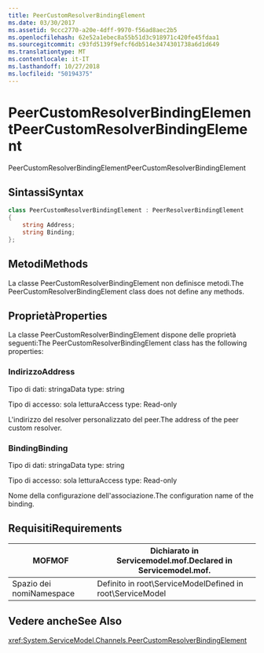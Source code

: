 ```yaml
---
title: PeerCustomResolverBindingElement
ms.date: 03/30/2017
ms.assetid: 9ccc2770-a20e-4dff-9970-f56ad8aec2b5
ms.openlocfilehash: 62e52a1ebec8a55b51d3c918971c420fe45fdaa1
ms.sourcegitcommit: c93fd5139f9efcf6db514e3474301738a6d1d649
ms.translationtype: MT
ms.contentlocale: it-IT
ms.lasthandoff: 10/27/2018
ms.locfileid: "50194375"
---
```

# <a name="peercustomresolverbindingelement"></a><span data-ttu-id="f41e8-102">PeerCustomResolverBindingElement</span><span class="sxs-lookup"><span data-stu-id="f41e8-102">PeerCustomResolverBindingElement</span></span>
<span data-ttu-id="f41e8-103">PeerCustomResolverBindingElement</span><span class="sxs-lookup"><span data-stu-id="f41e8-103">PeerCustomResolverBindingElement</span></span>  
  
## <a name="syntax"></a><span data-ttu-id="f41e8-104">Sintassi</span><span class="sxs-lookup"><span data-stu-id="f41e8-104">Syntax</span></span>  
```csharp
class PeerCustomResolverBindingElement : PeerResolverBindingElement
{  
    string Address;
    string Binding;
};
```  
  
## <a name="methods"></a><span data-ttu-id="f41e8-105">Metodi</span><span class="sxs-lookup"><span data-stu-id="f41e8-105">Methods</span></span>  
 <span data-ttu-id="f41e8-106">La classe PeerCustomResolverBindingElement non definisce metodi.</span><span class="sxs-lookup"><span data-stu-id="f41e8-106">The PeerCustomResolverBindingElement class does not define any methods.</span></span>  
  
## <a name="properties"></a><span data-ttu-id="f41e8-107">Proprietà</span><span class="sxs-lookup"><span data-stu-id="f41e8-107">Properties</span></span>  
 <span data-ttu-id="f41e8-108">La classe PeerCustomResolverBindingElement dispone delle proprietà seguenti:</span><span class="sxs-lookup"><span data-stu-id="f41e8-108">The PeerCustomResolverBindingElement class has the following properties:</span></span>  
  
### <a name="address"></a><span data-ttu-id="f41e8-109">Indirizzo</span><span class="sxs-lookup"><span data-stu-id="f41e8-109">Address</span></span>  
 <span data-ttu-id="f41e8-110">Tipo di dati: stringa</span><span class="sxs-lookup"><span data-stu-id="f41e8-110">Data type: string</span></span>  
  
 <span data-ttu-id="f41e8-111">Tipo di accesso: sola lettura</span><span class="sxs-lookup"><span data-stu-id="f41e8-111">Access type: Read-only</span></span>  
  
 <span data-ttu-id="f41e8-112">L'indirizzo del resolver personalizzato del peer.</span><span class="sxs-lookup"><span data-stu-id="f41e8-112">The address of the peer custom resolver.</span></span>  
  
### <a name="binding"></a><span data-ttu-id="f41e8-113">Binding</span><span class="sxs-lookup"><span data-stu-id="f41e8-113">Binding</span></span>  
 <span data-ttu-id="f41e8-114">Tipo di dati: stringa</span><span class="sxs-lookup"><span data-stu-id="f41e8-114">Data type: string</span></span>  
  
 <span data-ttu-id="f41e8-115">Tipo di accesso: sola lettura</span><span class="sxs-lookup"><span data-stu-id="f41e8-115">Access type: Read-only</span></span>  
  
 <span data-ttu-id="f41e8-116">Nome della configurazione dell'associazione.</span><span class="sxs-lookup"><span data-stu-id="f41e8-116">The configuration name of the binding.</span></span>  
  
## <a name="requirements"></a><span data-ttu-id="f41e8-117">Requisiti</span><span class="sxs-lookup"><span data-stu-id="f41e8-117">Requirements</span></span>  
  
|<span data-ttu-id="f41e8-118">MOF</span><span class="sxs-lookup"><span data-stu-id="f41e8-118">MOF</span></span>|<span data-ttu-id="f41e8-119">Dichiarato in Servicemodel.mof.</span><span class="sxs-lookup"><span data-stu-id="f41e8-119">Declared in Servicemodel.mof.</span></span>|  
|---------|-----------------------------------|  
|<span data-ttu-id="f41e8-120">Spazio dei nomi</span><span class="sxs-lookup"><span data-stu-id="f41e8-120">Namespace</span></span>|<span data-ttu-id="f41e8-121">Definito in root\ServiceModel</span><span class="sxs-lookup"><span data-stu-id="f41e8-121">Defined in root\ServiceModel</span></span>|  
  
## <a name="see-also"></a><span data-ttu-id="f41e8-122">Vedere anche</span><span class="sxs-lookup"><span data-stu-id="f41e8-122">See Also</span></span>  
 <xref:System.ServiceModel.Channels.PeerCustomResolverBindingElement>
